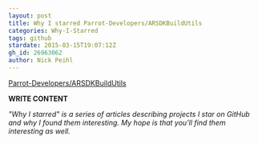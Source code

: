 ```yaml
---
layout: post
title: Why I starred Parrot-Developers/ARSDKBuildUtils
categories: Why-I-Starred
tags: github
stardate: 2015-03-15T19:07:12Z
gh_id: 26963062
author: Nick Peihl
---
```


[Parrot-Developers/ARSDKBuildUtils](star.repo.html_url)

**WRITE CONTENT**

*"Why I starred" is a series of articles describing projects I star on GitHub and why I found them interesting. My hope is that you'll find them interesting as well.*

